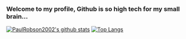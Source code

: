 ### Welcome to my profile, Github is so high tech for my small brain...
[![PaulRobson2002's github stats](https://github-readme-stats.vercel.app/api?username=PaulRobson2002 )](https://github.com/anuraghazra/github-readme-stats)
[![Top Langs](https://github-readme-stats.vercel.app/api/top-langs/?username=PaulRobson2002&layout=compact)](https://github.com/anuraghazra/github-readme-stats)
